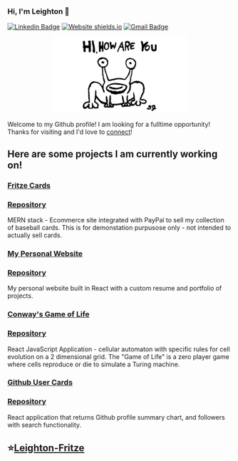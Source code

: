 ### Hi, I'm Leighton 👋
[![Linkedin Badge](https://img.shields.io/badge/-Leighton-blue?style=flat&logo=Linkedin&logoColor=white&link=https://www.linkedin.com/in/leightonfritze/)](https://www.linkedin.com/in/leightonfritze/)
[![Website shields.io](https://img.shields.io/website-up-down-green-red/http/shields.io.svg)](https://leightonfritze.com/)
[![Gmail Badge](https://img.shields.io/badge/-Leighton-c14438?style=flat&logo=Gmail&logoColor=white&link=mailto:LLFritze@gmail.com)](mailto:LLFritze@gmail.com)
<div align="center">
  <img src="https://raw.githubusercontent.com/Lfritze/Lfritze/master/hi.jpg" alt="Album cover by Daniel Johnston" width="60%">
</div>

Welcome to my Github profile! I am looking for a fulltime opportunity! Thanks for visiting and I'd love to [connect](https://www.linkedin.com/in/leightonfritze/)!

## Here are some projects I am currently working on!
### [Fritze Cards](https://fritze-cards.herokuapp.com/)
### [Repository](https://github.com/Lfritze/jayrow)
MERN stack - Ecommerce site integrated with PayPal to sell my collection of baseball cards. This is for demonstation purpusose only - not intended to actually sell cards.
### [My Personal Website](https://leightonfritze.com/)
### [Repository](https://github.com/Lfritze/Web-Project)
My personal website built in React with a custom resume and portfolio of projects.
### [Conway's Game of Life](https://cellular-automata-game-of-life.netlify.app/)
### [Repository](https://github.com/Lfritze/Game)
React JavaScript Application - cellular automaton with specific rules for cell evolution on a 2 dimensional grid. The "Game of Life" is a zero player game where cells reproduce or die to simulate a Turing machine.

### [Github User Cards](https://react-github-user-card-eta.now.sh/)
### [Repository](https://github.com/Lfritze/React-Github-User-Card)
React application that returns Github profile summary chart, and followers with search functionality. 

  
## **⭐️[Leighton-Fritze](https://github.com/Lfritze)**






